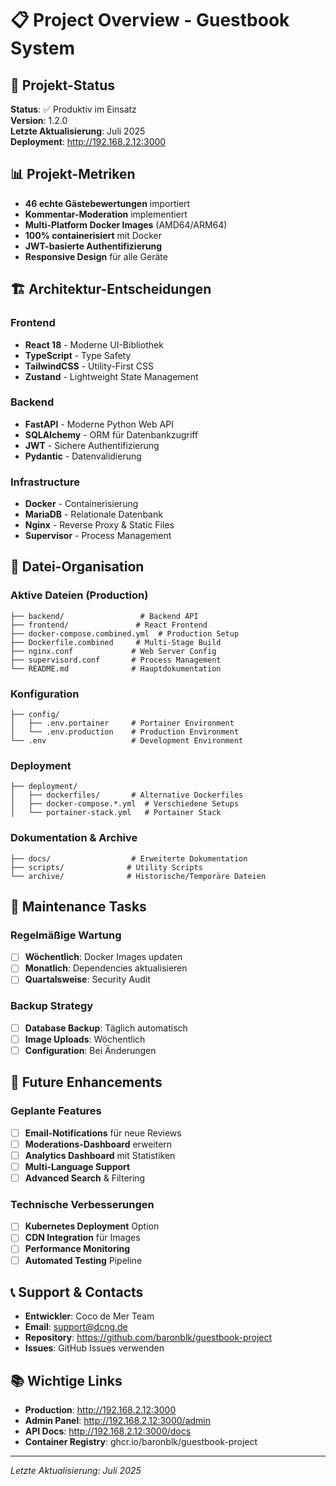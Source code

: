 # 📋 Project Overview - Guestbook System

## 🎯 Projekt-Status

**Status**: ✅ Produktiv im Einsatz  
**Version**: 1.2.0  
**Letzte Aktualisierung**: Juli 2025  
**Deployment**: http://192.168.2.12:3000  

## 📊 Projekt-Metriken

- **46 echte Gästebewertungen** importiert
- **Kommentar-Moderation** implementiert
- **Multi-Platform Docker Images** (AMD64/ARM64)
- **100% containerisiert** mit Docker
- **JWT-basierte Authentifizierung**
- **Responsive Design** für alle Geräte

## 🏗️ Architektur-Entscheidungen

### Frontend
- **React 18** - Moderne UI-Bibliothek
- **TypeScript** - Type Safety
- **TailwindCSS** - Utility-First CSS
- **Zustand** - Lightweight State Management

### Backend
- **FastAPI** - Moderne Python Web API
- **SQLAlchemy** - ORM für Datenbankzugriff
- **JWT** - Sichere Authentifizierung
- **Pydantic** - Datenvalidierung

### Infrastructure
- **Docker** - Containerisierung
- **MariaDB** - Relationale Datenbank
- **Nginx** - Reverse Proxy & Static Files
- **Supervisor** - Process Management

## 📁 Datei-Organisation

### Aktive Dateien (Production)
```
├── backend/                 # Backend API
├── frontend/               # React Frontend
├── docker-compose.combined.yml  # Production Setup
├── Dockerfile.combined     # Multi-Stage Build
├── nginx.conf             # Web Server Config
├── supervisord.conf       # Process Management
└── README.md              # Hauptdokumentation
```

### Konfiguration
```
├── config/
│   ├── .env.portainer     # Portainer Environment
│   └── .env.production    # Production Environment
└── .env                   # Development Environment
```

### Deployment
```
├── deployment/
│   ├── dockerfiles/       # Alternative Dockerfiles
│   ├── docker-compose.*.yml  # Verschiedene Setups
│   └── portainer-stack.yml   # Portainer Stack
```

### Dokumentation & Archive
```
├── docs/                  # Erweiterte Dokumentation
├── scripts/              # Utility Scripts
└── archive/              # Historische/Temporäre Dateien
```

## 🔧 Maintenance Tasks

### Regelmäßige Wartung
- [ ] **Wöchentlich**: Docker Images updaten
- [ ] **Monatlich**: Dependencies aktualisieren
- [ ] **Quartalsweise**: Security Audit

### Backup Strategy
- [ ] **Database Backup**: Täglich automatisch
- [ ] **Image Uploads**: Wöchentlich
- [ ] **Configuration**: Bei Änderungen

## 🚀 Future Enhancements

### Geplante Features
- [ ] **Email-Notifications** für neue Reviews
- [ ] **Moderations-Dashboard** erweitern
- [ ] **Analytics Dashboard** mit Statistiken
- [ ] **Multi-Language Support**
- [ ] **Advanced Search** & Filtering

### Technische Verbesserungen
- [ ] **Kubernetes Deployment** Option
- [ ] **CDN Integration** für Images
- [ ] **Performance Monitoring**
- [ ] **Automated Testing** Pipeline

## 📞 Support & Contacts

- **Entwickler**: Coco de Mer Team
- **Email**: support@dcng.de
- **Repository**: https://github.com/baronblk/guestbook-project
- **Issues**: GitHub Issues verwenden

## 📚 Wichtige Links

- **Production**: http://192.168.2.12:3000
- **Admin Panel**: http://192.168.2.12:3000/admin
- **API Docs**: http://192.168.2.12:3000/docs
- **Container Registry**: ghcr.io/baronblk/guestbook-project

---
*Letzte Aktualisierung: Juli 2025*
